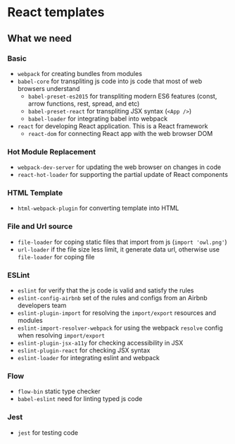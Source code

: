# React templates
## What we need
### Basic
- `webpack` for creating bundles from modules
- `babel-core` for transpliting js code into js code that most of web browsers understand
  - `babel-preset-es2015` for transpliting modern ES6 features (const, arrow functions, rest, spread, and etc)
  - `babel-preset-react` for transpliting JSX syntax (`<App />`)
  - `babel-loader` for integrating babel into webpack
- `react` for developing React application. This is a React framework
  - `react-dom` for connecting React app with the web browser DOM
### Hot Module Replacement
- `webpack-dev-server` for updating the web browser on changes in code
- `react-hot-loader` for supporting the partial update of React components
### HTML Template
- `html-webpack-plugin` for converting template into HTML
### File and Url source
- `file-loader` for coping static files that import from js (`import 'owl.png'`)
- `url-loader` if the file size less limit, it generate data url, otherwise use `file-loader` for coping file
### ESLint
- `eslint` for verify that the js code is valid and satisfy the rules
- `eslint-config-airbnb` set of the rules and configs from an Airbnb developers team
- `eslint-plugin-import` for resolving the `import/export` resources and modules
- `eslint-import-resolver-webpack` for using the webpack `resolve` config when resolving `import/export`
- `eslint-plugin-jsx-a11y` for checking accessibility in JSX
- `eslint-plugin-react` for checking JSX syntax
- `eslint-loader` for integrating eslint and webpack
### Flow
- `flow-bin` static type checker
- `babel-eslint` need for linting typed js code
### Jest
- `jest` for testing code
